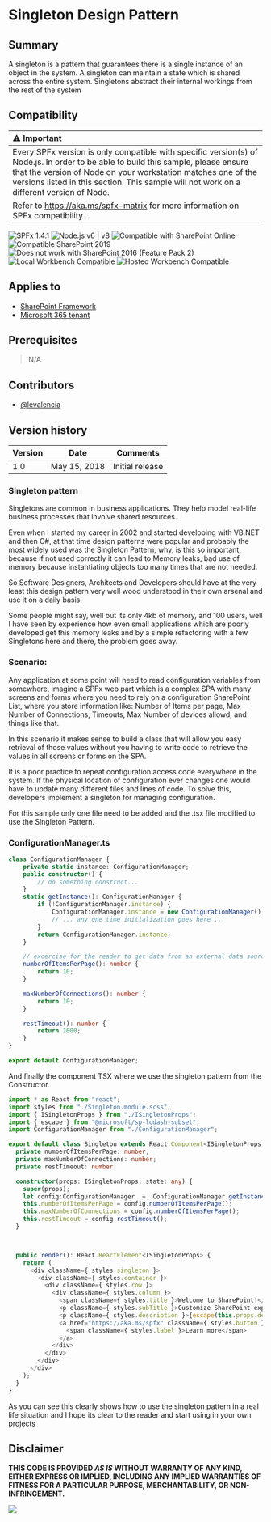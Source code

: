 # Singleton Design Pattern

## Summary
A singleton is a pattern that guarantees there is a single instance of an object in the system. A singleton can maintain a state which is shared across the entire system. Singletons abstract their internal workings from the rest of the system

## Compatibility

| :warning: Important          |
|:---------------------------|
| Every SPFx version is only compatible with specific version(s) of Node.js. In order to be able to build this sample, please ensure that the version of Node on your workstation matches one of the versions listed in this section. This sample will not work on a different version of Node.|
|Refer to <https://aka.ms/spfx-matrix> for more information on SPFx compatibility.   |

![SPFx 1.4.1](https://img.shields.io/badge/SPFx-1.4.1-green.svg)
![Node.js v6 | v8](https://img.shields.io/badge/Node.js-LTS%206.x%20%7C%20v8-green.svg)
![Compatible with SharePoint Online](https://img.shields.io/badge/SharePoint%20Online-Compatible-green.svg)
![Compatible SharePoint 2019](https://img.shields.io/badge/SharePoint%20Server%202019-Compatible-green.svg)
![Does not work with SharePoint 2016 (Feature Pack 2)](https://img.shields.io/badge/SharePoint%20Server%202016%20(Feature%20Pack%202)-Incompatible-red.svg "SharePoint Server 2016 Feature Pack 2 requires SPFx 1.1")
![Local Workbench Compatible](https://img.shields.io/badge/Local%20Workbench-Compatible-green.svg)
![Hosted Workbench Compatible](https://img.shields.io/badge/Hosted%20Workbench-Compatible-green.svg)


## Applies to

* [SharePoint Framework](https://learn.microsoft.com/sharepoint/dev/spfx/sharepoint-framework-overview)
* [Microsoft 365 tenant](https://learn.microsoft.com/sharepoint/dev/spfx/set-up-your-development-environment)


## Prerequisites
 
> N/A

## Contributors

* [@levalencia](https://www.twitter.com/levalencia)

## Version history

Version|Date|Comments
-------|----|--------
1.0|May 15, 2018|Initial release


### Singleton pattern

Singletons are common in business applications. They help model real-life business processes that involve shared resources.

Even when I started my career in 2002 and started developing with VB.NET and then C#, at that time design patterns were popular and probably the most widely used was the Singleton Pattern, why, is this so important, because if not used correctly it can lead to Memory leaks, bad use of memory because instantiating objects too many times that are not needed.  

So Software Designers, Architects and Developers should have  at the very least this design pattern very well wood understood in their own arsenal and use it on a daily basis.

Some people might say, well but its only 4kb of memory, and 100 users, well I have seen by experience how even small applications which are poorly developed get this memory leaks and by a simple refactoring with a few Singletons here and there, the problem goes away.

### Scenario:

Any application at some point will need to read configuration variables from somewhere, imagine a SPFx web part which is a complex SPA with many screens and forms where you need to rely on a configuration SharePoint List, where you store information like: Number of Items per page, Max Number of Connections, Timeouts, Max Number of devices allowd, and things like that.

In this scenario it makes sense to build a class that will allow you easy retrieval of those values without you having to write code to retrieve the values in all screens or forms on the SPA.

It is a poor practice to repeat configuration access code everywhere in the system. If the physical location of configuration ever changes one would have to update many different files and lines of code. To solve this, developers implement a singleton for managing configuration.

For this sample only one file need to be added and the .tsx file modified to use the Singleton Pattern.

### ConfigurationManager.ts

```typescript
class ConfigurationManager {
    private static instance: ConfigurationManager;
    public constructor() {
        // do something construct...
    }
    static getInstance(): ConfigurationManager {
        if (!ConfigurationManager.instance) {
            ConfigurationManager.instance = new ConfigurationManager();
            // ... any one time initialization goes here ...
        }
        return ConfigurationManager.instance;
    }

    // excercise for the reader to get data from an external data source.
    numberOfItemsPerPage(): number {
        return 10;
    }

    maxNumberOfConnections(): number {
        return 10;
    }

    restTimeout(): number {
        return 1000;
    }
}

export default ConfigurationManager;
```

And finally the component TSX where we use the singleton pattern from the Constructor.

```typescript
import * as React from "react";
import styles from "./Singleton.module.scss";
import { ISingletonProps } from "./ISingletonProps";
import { escape } from "@microsoft/sp-lodash-subset";
import ConfigurationManager from "./ConfigurationManager";

export default class Singleton extends React.Component<ISingletonProps, {}> {
  private numberOfItemsPerPage: number;
  private maxNumberOfConnections: number;
  private restTimeout: number;

  constructor(props: ISingletonProps, state: any) {
    super(props);
    let config:ConfigurationManager  =  ConfigurationManager.getInstance();
    this.numberOfItemsPerPage = config.numberOfItemsPerPage();
    this.maxNumberOfConnections = config.numberOfItemsPerPage();
    this.restTimeout = config.restTimeout();
  }



  public render(): React.ReactElement<ISingletonProps> {
    return (
      <div className={ styles.singleton }>
        <div className={ styles.container }>
          <div className={ styles.row }>
            <div className={ styles.column }>
              <span className={ styles.title }>Welcome to SharePoint!</span>
              <p className={ styles.subTitle }>Customize SharePoint experiences using Web Parts.</p>
              <p className={ styles.description }>{escape(this.props.description)}</p>
              <a href="https://aka.ms/spfx" className={ styles.button }>
                <span className={ styles.label }>Learn more</span>
              </a>
            </div>
          </div>
        </div>
      </div>
    );
  }
}
```

As you can see this clearly shows how to use the singleton pattern in a real life situation and I hope its clear to the reader and start using in your own projects

## Disclaimer

**THIS CODE IS PROVIDED *AS IS* WITHOUT WARRANTY OF ANY KIND, EITHER EXPRESS OR IMPLIED, INCLUDING ANY IMPLIED WARRANTIES OF FITNESS FOR A PARTICULAR PURPOSE, MERCHANTABILITY, OR NON-INFRINGEMENT.**


<img src="https://m365-visitor-stats.azurewebsites.net/sp-dev-fx-webparts/samples/designpatterns-typescript/singleton" />
